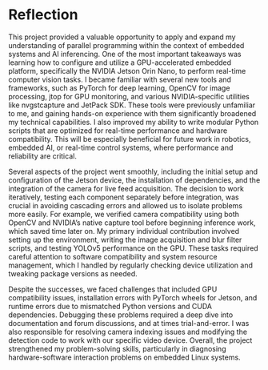 # Reflection
This project provided a valuable opportunity to apply and expand my understanding of parallel programming within the context of embedded systems and AI inferencing. One of the most important takeaways was learning how to configure and utilize a GPU-accelerated embedded platform, specifically the NVIDIA Jetson Orin Nano, to perform real-time computer vision tasks. I became familiar with several new tools and frameworks, such as PyTorch for deep learning, OpenCV for image processing, jtop for GPU monitoring, and various NVIDIA-specific utilities like nvgstcapture and JetPack SDK. These tools were previously unfamiliar to me, and gaining hands-on experience with them significantly broadened my technical capabilities. I also improved my ability to write modular Python scripts that are optimized for real-time performance and hardware compatibility. This will be especially beneficial for future work in robotics, embedded AI, or real-time control systems, where performance and reliability are critical.

Several aspects of the project went smoothly, including the initial setup and configuration of the Jetson device, the installation of dependencies, and the integration of the camera for live feed acquisition. The decision to work iteratively, testing each component separately before integration, was crucial in avoiding cascading errors and allowed us to isolate problems more easily. For example, we verified camera compatibility using both OpenCV and NVIDIA’s native capture tool before beginning inference work, which saved time later on. My primary individual contribution involved setting up the environment, writing the image acquisition and blur filter scripts, and testing YOLOv5 performance on the GPU. These tasks required careful attention to software compatibility and system resource management, which I handled by regularly checking device utilization and tweaking package versions as needed.

Despite the successes, we faced challenges that included GPU compatibility issues, installation errors with PyTorch wheels for Jetson, and runtime errors due to mismatched Python versions and CUDA dependencies. Debugging these problems required a deep dive into documentation and forum discussions, and at times trial-and-error. I was also responsible for resolving camera indexing issues and modifying the detection code to work with our specific video device. Overall, the project strengthened my problem-solving skills, particularly in diagnosing hardware-software interaction problems on embedded Linux systems.

